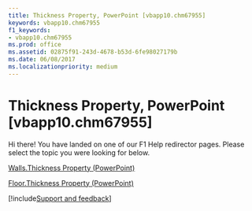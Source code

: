 ```yaml
---
title: Thickness Property, PowerPoint [vbapp10.chm67955]
keywords: vbapp10.chm67955
f1_keywords:
- vbapp10.chm67955
ms.prod: office
ms.assetid: 02875f91-243d-4678-b53d-6fe98027179b
ms.date: 06/08/2017
ms.localizationpriority: medium
---
```



# Thickness Property, PowerPoint [vbapp10.chm67955]

Hi there! You have landed on one of our F1 Help redirector pages. Please select the topic you were looking for below.

[Walls.Thickness Property (PowerPoint)](https://msdn.microsoft.com/library/6aec14a6-2a90-2456-cf27-16e297241e31%28Office.15%29.aspx)

[Floor.Thickness Property (PowerPoint)](https://msdn.microsoft.com/library/44983b6e-7bbd-c6ef-bfdb-fb5c8c8dbbdb%28Office.15%29.aspx)

[!include[Support and feedback](~/includes/feedback-boilerplate.md)]
